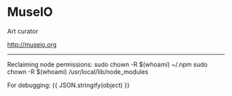 # MuseIO

Art curator

http://museio.org


-------
Reclaiming node permissions:
sudo chown -R $(whoami) ~/.npm
sudo chown -R $(whoami) /usr/local/lib/node_modules

For debugging:
{{ JSON.stringify(object) }}
